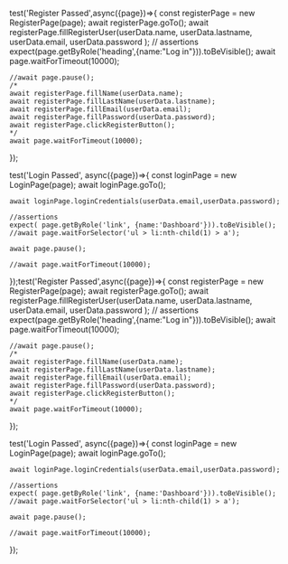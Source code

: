 test('Register Passed',async({page})=>{
    const registerPage = new RegisterPage(page);
    await registerPage.goTo();
    await registerPage.fillRegisterUser(userData.name,
        userData.lastname,
        userData.email,
        userData.password
    );
    // assertions
    expect(page.getByRole('heading',{name:"Log in"})).toBeVisible();
    await page.waitForTimeout(10000);

    //await page.pause();
    /*
    await registerPage.fillName(userData.name);
    await registerPage.fillLastName(userData.lastname);
    await registerPage.fillEmail(userData.email);
    await registerPage.fillPassword(userData.password);
    await registerPage.clickRegisterButton();
    */
    await page.waitForTimeout(10000);
});

test('Login Passed', async({page})=>{
    const loginPage = new LoginPage(page);
    await loginPage.goTo();
  
    
    await loginPage.loginCredentials(userData.email,userData.password);

    //assertions
    expect( page.getByRole('link', {name:'Dashboard'})).toBeVisible();
    //await page.waitForSelector('ul > li:nth-child(1) > a');
    
    await page.pause();

    //await page.waitForTimeout(10000);

});test('Register Passed',async({page})=>{
    const registerPage = new RegisterPage(page);
    await registerPage.goTo();
    await registerPage.fillRegisterUser(userData.name,
        userData.lastname,
        userData.email,
        userData.password
    );
    // assertions
    expect(page.getByRole('heading',{name:"Log in"})).toBeVisible();
    await page.waitForTimeout(10000);

    //await page.pause();
    /*
    await registerPage.fillName(userData.name);
    await registerPage.fillLastName(userData.lastname);
    await registerPage.fillEmail(userData.email);
    await registerPage.fillPassword(userData.password);
    await registerPage.clickRegisterButton();
    */
    await page.waitForTimeout(10000);
});

test('Login Passed', async({page})=>{
    const loginPage = new LoginPage(page);
    await loginPage.goTo();
  
    
    await loginPage.loginCredentials(userData.email,userData.password);

    //assertions
    expect( page.getByRole('link', {name:'Dashboard'})).toBeVisible();
    //await page.waitForSelector('ul > li:nth-child(1) > a');
    
    await page.pause();

    //await page.waitForTimeout(10000);

});



